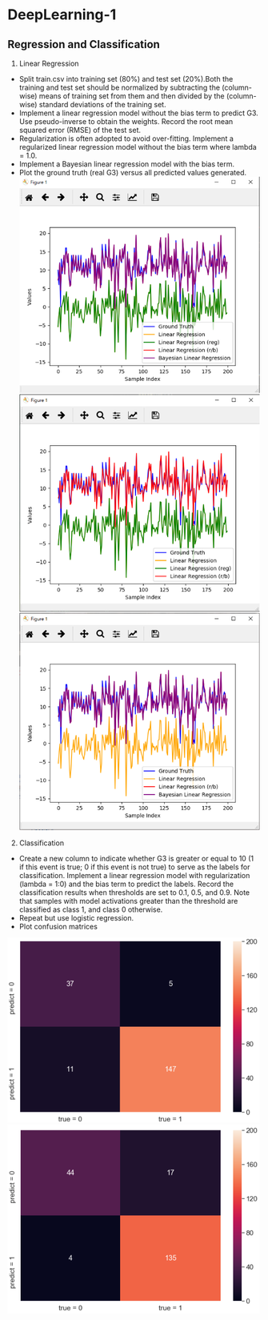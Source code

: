 # DeepLearning-1
## Regression and Classification

1. Linear Regression
* Split train.csv into training set (80%) and test set (20%).Both the training and test set should be normalized by subtracting the (column-wise) means of training set from them and then divided by the (column-wise) standard deviations of the training set.
* Implement a linear regression model without the bias term to predict G3. Use pseudo-inverse to obtain the weights. Record the root mean squared error (RMSE) of the test set.
* Regularization is often adopted to avoid over-fitting. Implement a regularized linear regression model without the bias term where lambda = 1.0. 
* Implement a Bayesian linear regression model with the bias term.
* Plot the ground truth (real G3) versus all predicted values generated.
![image](https://github.com/apkeidj123/DeepLearning-1/blob/master/PIC/2019-03-28_231703.png)
![image](https://github.com/apkeidj123/DeepLearning-1/blob/master/PIC/2019-03-28_231740.png)
![image](https://github.com/apkeidj123/DeepLearning-1/blob/master/PIC/2019-03-28_231914.png)

2. Classification
* Create a new column to indicate whether G3 is greater or equal to 10 (1 if this event is true; 0 if this event is not true) to serve as the labels for classification. Implement a linear regression model with regularization (lambda = 1:0) and the bias term to predict the labels. Record the classification results when thresholds are set to 0.1, 0.5, and 0.9. Note that samples with model activations greater than the threshold are classified as class 1, and class 0 otherwise.
* Repeat but use logistic regression.
* Plot confusion matrices

![image](https://github.com/apkeidj123/DeepLearning-1/blob/master/PIC/2019-03-28_233100.png)
![image](https://github.com/apkeidj123/DeepLearning-1/blob/master/PIC/2019-03-28_233110.png)
